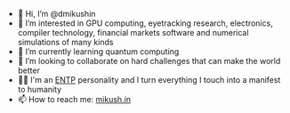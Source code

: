 - 👋 Hi, I’m @dmikushin
- 👀 I’m interested in GPU computing, eyetracking research, electronics, compiler technology, financial markets software and numerical simulations of many kinds
- 🌱 I’m currently learning quantum computing
- 💞️ I’m looking to collaborate on hard challenges that can make the world better
- :man_scientist: I'm an [ENTP](https://www.16personalities.com/entp-personality) personality and I turn everything I touch into a manifest to humanity
- 📫 How to reach me: [mikush.in](https://mikush.in)

<!---
dmikushin/dmikushin is a ✨ special ✨ repository because its `README.md` (this file) appears on your GitHub profile.
You can click the Preview link to take a look at your changes.
--->

